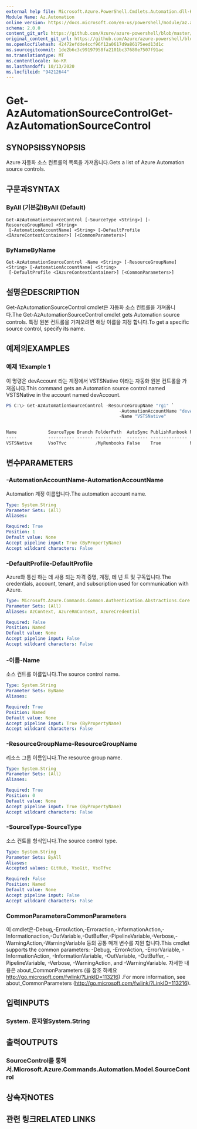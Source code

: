 ```yaml
---
external help file: Microsoft.Azure.PowerShell.Cmdlets.Automation.dll-Help.xml
Module Name: Az.Automation
online version: https://docs.microsoft.com/en-us/powershell/module/az.automation/get-azautomationsourcecontrol
schema: 2.0.0
content_git_url: https://github.com/Azure/azure-powershell/blob/master/src/Automation/Automation/help/Get-AzAutomationSourceControl.md
original_content_git_url: https://github.com/Azure/azure-powershell/blob/master/src/Automation/Automation/help/Get-AzAutomationSourceControl.md
ms.openlocfilehash: 42472efdde4ccf96f12a0617d9a86175eed13d1c
ms.sourcegitcommit: 1de2b6c3c99197958fa2101bc37680e7507f91ac
ms.translationtype: MT
ms.contentlocale: ko-KR
ms.lasthandoff: 10/13/2020
ms.locfileid: "94212644"
---
```

# <span data-ttu-id="1a0a7-101">Get-AzAutomationSourceControl</span><span class="sxs-lookup"><span data-stu-id="1a0a7-101">Get-AzAutomationSourceControl</span></span>

## <span data-ttu-id="1a0a7-102">SYNOPSIS</span><span class="sxs-lookup"><span data-stu-id="1a0a7-102">SYNOPSIS</span></span>
<span data-ttu-id="1a0a7-103">Azure 자동화 소스 컨트롤의 목록을 가져옵니다.</span><span class="sxs-lookup"><span data-stu-id="1a0a7-103">Gets a list of Azure Automation source controls.</span></span>

## <span data-ttu-id="1a0a7-104">구문과</span><span class="sxs-lookup"><span data-stu-id="1a0a7-104">SYNTAX</span></span>

### <span data-ttu-id="1a0a7-105">ByAll (기본값)</span><span class="sxs-lookup"><span data-stu-id="1a0a7-105">ByAll (Default)</span></span>
```
Get-AzAutomationSourceControl [-SourceType <String>] [-ResourceGroupName] <String>
 [-AutomationAccountName] <String> [-DefaultProfile <IAzureContextContainer>] [<CommonParameters>]
```

### <span data-ttu-id="1a0a7-106">ByName</span><span class="sxs-lookup"><span data-stu-id="1a0a7-106">ByName</span></span>
```
Get-AzAutomationSourceControl -Name <String> [-ResourceGroupName] <String> [-AutomationAccountName] <String>
 [-DefaultProfile <IAzureContextContainer>] [<CommonParameters>]
```

## <span data-ttu-id="1a0a7-107">설명은</span><span class="sxs-lookup"><span data-stu-id="1a0a7-107">DESCRIPTION</span></span>
<span data-ttu-id="1a0a7-108">Get-AzAutomationSourceControl cmdlet은 자동화 소스 컨트롤을 가져옵니다.</span><span class="sxs-lookup"><span data-stu-id="1a0a7-108">The Get-AzAutomationSourceControl cmdlet gets Automation source controls.</span></span>
<span data-ttu-id="1a0a7-109">특정 원본 컨트롤을 가져오려면 해당 이름을 지정 합니다.</span><span class="sxs-lookup"><span data-stu-id="1a0a7-109">To get a specific source control, specify its name.</span></span>

## <span data-ttu-id="1a0a7-110">예제의</span><span class="sxs-lookup"><span data-stu-id="1a0a7-110">EXAMPLES</span></span>

### <span data-ttu-id="1a0a7-111">예제 1</span><span class="sxs-lookup"><span data-stu-id="1a0a7-111">Example 1</span></span>
<span data-ttu-id="1a0a7-112">이 명령은 devAccount 라는 계정에서 VSTSNative 이라는 자동화 원본 컨트롤을 가져옵니다.</span><span class="sxs-lookup"><span data-stu-id="1a0a7-112">This command gets an Automation source control named VSTSNative in the account named devAccount.</span></span>


```powershell
PS C:\> Get-AzAutomationSourceControl -ResourceGroupName "rg1" `
                                           -AutomationAccountName "devAccount" `
                                           -Name "VSTSNative" 


Name            SourceType Branch FolderPath  AutoSync PublishRunbook RepoUrl
----            ---------- ------ ----------  -------- -------------- -------
VSTSNative      VsoTfvc           /MyRunbooks False    True           https://contoso.visualstudio.com/_git/Fin...
```

## <span data-ttu-id="1a0a7-113">변수</span><span class="sxs-lookup"><span data-stu-id="1a0a7-113">PARAMETERS</span></span>

### <span data-ttu-id="1a0a7-114">-AutomationAccountName</span><span class="sxs-lookup"><span data-stu-id="1a0a7-114">-AutomationAccountName</span></span>
<span data-ttu-id="1a0a7-115">Automation 계정 이름입니다.</span><span class="sxs-lookup"><span data-stu-id="1a0a7-115">The automation account name.</span></span>

```yaml
Type: System.String
Parameter Sets: (All)
Aliases:

Required: True
Position: 1
Default value: None
Accept pipeline input: True (ByPropertyName)
Accept wildcard characters: False
```

### <span data-ttu-id="1a0a7-116">-DefaultProfile</span><span class="sxs-lookup"><span data-stu-id="1a0a7-116">-DefaultProfile</span></span>
<span data-ttu-id="1a0a7-117">Azure와 통신 하는 데 사용 되는 자격 증명, 계정, 테 넌 트 및 구독입니다.</span><span class="sxs-lookup"><span data-stu-id="1a0a7-117">The credentials, account, tenant, and subscription used for communication with Azure.</span></span>

```yaml
Type: Microsoft.Azure.Commands.Common.Authentication.Abstractions.Core.IAzureContextContainer
Parameter Sets: (All)
Aliases: AzContext, AzureRmContext, AzureCredential

Required: False
Position: Named
Default value: None
Accept pipeline input: False
Accept wildcard characters: False
```

### <span data-ttu-id="1a0a7-118">-이름</span><span class="sxs-lookup"><span data-stu-id="1a0a7-118">-Name</span></span>
<span data-ttu-id="1a0a7-119">소스 컨트롤 이름입니다.</span><span class="sxs-lookup"><span data-stu-id="1a0a7-119">The source control name.</span></span>

```yaml
Type: System.String
Parameter Sets: ByName
Aliases:

Required: True
Position: Named
Default value: None
Accept pipeline input: True (ByPropertyName)
Accept wildcard characters: False
```

### <span data-ttu-id="1a0a7-120">-ResourceGroupName</span><span class="sxs-lookup"><span data-stu-id="1a0a7-120">-ResourceGroupName</span></span>
<span data-ttu-id="1a0a7-121">리소스 그룹 이름입니다.</span><span class="sxs-lookup"><span data-stu-id="1a0a7-121">The resource group name.</span></span>

```yaml
Type: System.String
Parameter Sets: (All)
Aliases:

Required: True
Position: 0
Default value: None
Accept pipeline input: True (ByPropertyName)
Accept wildcard characters: False
```

### <span data-ttu-id="1a0a7-122">-SourceType</span><span class="sxs-lookup"><span data-stu-id="1a0a7-122">-SourceType</span></span>
<span data-ttu-id="1a0a7-123">소스 컨트롤 형식입니다.</span><span class="sxs-lookup"><span data-stu-id="1a0a7-123">The source control type.</span></span>

```yaml
Type: System.String
Parameter Sets: ByAll
Aliases:
Accepted values: GitHub, VsoGit, VsoTfvc

Required: False
Position: Named
Default value: None
Accept pipeline input: False
Accept wildcard characters: False
```

### <span data-ttu-id="1a0a7-124">CommonParameters</span><span class="sxs-lookup"><span data-stu-id="1a0a7-124">CommonParameters</span></span>
<span data-ttu-id="1a0a7-125">이 cmdlet은-Debug,-ErrorAction,-Erroraction,-InformationAction,-Informationaction,-OutVariable,-OutBuffer,-PipelineVariable,-Verbose,-WarningAction,-WarningVariable 등의 공통 매개 변수를 지원 합니다.</span><span class="sxs-lookup"><span data-stu-id="1a0a7-125">This cmdlet supports the common parameters: -Debug, -ErrorAction, -ErrorVariable, -InformationAction, -InformationVariable, -OutVariable, -OutBuffer, -PipelineVariable, -Verbose, -WarningAction, and -WarningVariable.</span></span> <span data-ttu-id="1a0a7-126">자세한 내용은 about_CommonParameters (을 참조 하세요 http://go.microsoft.com/fwlink/?LinkID=113216) .</span><span class="sxs-lookup"><span data-stu-id="1a0a7-126">For more information, see about_CommonParameters (http://go.microsoft.com/fwlink/?LinkID=113216).</span></span>

## <span data-ttu-id="1a0a7-127">입력</span><span class="sxs-lookup"><span data-stu-id="1a0a7-127">INPUTS</span></span>

### <span data-ttu-id="1a0a7-128">System. 문자열</span><span class="sxs-lookup"><span data-stu-id="1a0a7-128">System.String</span></span>

## <span data-ttu-id="1a0a7-129">출력</span><span class="sxs-lookup"><span data-stu-id="1a0a7-129">OUTPUTS</span></span>

### <span data-ttu-id="1a0a7-130">SourceControl를 통해 서.</span><span class="sxs-lookup"><span data-stu-id="1a0a7-130">Microsoft.Azure.Commands.Automation.Model.SourceControl</span></span>

## <span data-ttu-id="1a0a7-131">상속자</span><span class="sxs-lookup"><span data-stu-id="1a0a7-131">NOTES</span></span>

## <span data-ttu-id="1a0a7-132">관련 링크</span><span class="sxs-lookup"><span data-stu-id="1a0a7-132">RELATED LINKS</span></span>
